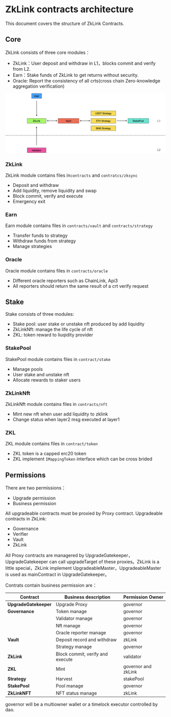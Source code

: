 # ZkLink contracts architecture

This document covers the structure of ZkLink Contracts.

## Core

ZkLink consists of three core modules：

* ZkLink：User deposit and withdraw in L1，blocks commit and verify from L2.
* Earn：Stake funds of ZkLink to get returns without security.
* Oracle:  Report the consistency of all crts(cross chain Zero-knowledge aggregation verification)

![image-20211128200745367](./contracts-structure.png)

### ZkLink

ZkLink module contains files in`contracts` and `contratcs/zksync`

* Deposit and withdraw
* Add liquidity, remove liquidity and swap
* Block commit, verify and execute
* Emergency exit

### Earn

Earn module contains files in `contracts/vault` and `contracts/strategy`

* Transfer funds to strategy
* Withdraw funds from strategy
* Manage strategies

### Oracle

Oracle module contains files in `contracts/oracle`

* Different oracle reporters such as ChainLink, Api3
* All reporters should return the same result of a crt verify request

## Stake

Stake consists of three modules:

* Stake pool: user stake or unstake nft produced by add liquidity
* ZkLinkNft: manage the life cycle of nft
* ZKL: token reward to liuqidity provider

### StakePool

StakePool module contains files in `contract/stake`

* Manage pools
* User stake and unstake nft
* Allocate rewards to staker users

### ZkLinkNft

ZkLinkNft module contains files in `contracts/nft`

* Mint new nft when user add liquidity to zklink
* Change status when layer2 msg executed at layer1

### ZKL

ZKL module contains files in `contract/token`

* ZKL token is a capped erc20 token
* ZKL implement `IMappingToken` interface which can be cross brided

## Permissions

There are two permissions：

* Upgrade permission
* Business permission

All upgradeable contracts must be proxied by Proxy contract. Upgradeable contracts in ZkLink:

* Governance
* Verifier
* Vault
* ZkLink

All Proxy contracts are managered by UpgradeGatekeeper，UpgradeGatekeeper can call upgradeTarget of these proxies。ZkLink is a little special，ZkLink  implement UpgradeableMaster，UpgradeableMaster is used as mainContract in UpgradeGatekeeper。

Contrats contain business permission are：

| **Contract**          | **Business description**         | **Permission Owner** |
| --------------------- | -------------------------------- | -------------------- |
| **UpgradeGatekeeper** | Upgrade Proxy                    | governor             |
| **Governance**        | Token manage                     | governor             |
|                       | Validator manage                 | governor             |
|                       | Nft manage                       | governor             |
|                       | Oracle reporter manage           | governor             |
| **Vault**             | Deposit record and withdraw      | zkLink               |
|                       | Strategy manage                  | governor             |
| **ZkLink**            | Block commit, verify and execute | validator            |
| **ZKL**               | Mint                             | governor and zkLink  |
| **Strategy**          | Harvest                          | stakePool            |
| **StakePool**         | Pool manage                      | governor             |
| **ZkLinkNFT**         | NFT status manage                | zkLink               |

governor will be a multiowner wallet or a timelock executor controlled by dao.
